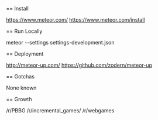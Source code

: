 == Install

https://www.meteor.com/
https://www.meteor.com/install

== Run Locally

meteor --settings settings-development.json

== Deployment

http://meteor-up.com/
https://github.com/zodern/meteor-up

== Gotchas

None known

== Growth

/r/PBBG
/r/incremental_games/
/r/webgames
